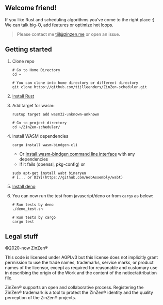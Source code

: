 ## Welcome friend!

If you like Rust and scheduling algorithms you've come to the right place :) We
can talk big-O, add features or optimize hot loops.

> Please contact me tijl@zinzen.me or open an issue.

## Getting started
1. Clone repo
   ```shell
   # Go to Home Directory
   cd ~ 

   # You can clone into home directory or different directory
   git clone https://github.com/tijlleenders/ZinZen-scheduler.git
   ```  

2. [Install Rust](https://www.rust-lang.org/tools/install)

3. Add target for wasm:

   ```shell
   rustup target add wasm32-unknown-unknown  

   # Go to project directory
   cd ~/ZinZen-scheduler/
   ```

4. Install WASM dependencies 
   ```shell
   cargo install wasm-bindgen-cli 
   ```
   - Or [Install wasm-bindgen command line interface](https://rustwasm.github.io/wasm-bindgen/reference/cli.html) with any dependencies
   - If it fails (openssl, pkg-config) or
   ```shell
   sudo apt-get install wabt binaryen
   # [... or DIY](https://github.com/WebAssembly/wabt)
   ```
   
5. [Install deno](https://deno.land/manual/getting_started/installation)

6. You can now run the test from javascript/deno or from `cargo` as below:
   ```shell
   # Run tests by deno 
   ./deno_test.sh

   # Run tests by cargo
   cargo test
   ```

## Legal stuff

&copy;2020-now ZinZen&reg;

This code is licensed under AGPLv3 but this license does not implicitly grant
permission to use the trade names, trademarks, service marks, or product names
of the licensor, except as required for reasonable and customary use in
describing the origin of the Work and the content of the notice/attribution
file.

ZinZen&reg; supports an open and collaborative process. Registering the
ZinZen&reg; trademark is a tool to protect the ZinZen&reg; identity and the
quality perception of the ZinZen&reg; projects.
